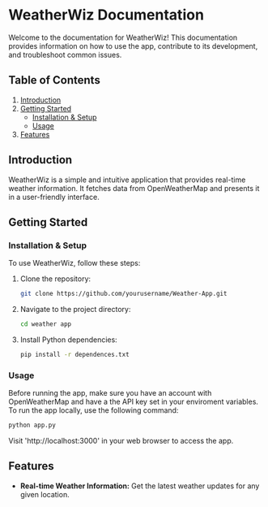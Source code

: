 # WeatherWiz Documentation

Welcome to the documentation for WeatherWiz! This documentation provides information on how to use the app, contribute to its development, and troubleshoot common issues.

## Table of Contents

1. [Introduction](#introduction)
2. [Getting Started](#getting-started)
   - [Installation & Setup](#installation--setup)
   - [Usage](#usage)
3. [Features](#features)

## Introduction

WeatherWiz is a simple and intuitive application that provides real-time weather information. It fetches data from OpenWeatherMap and presents it in a user-friendly interface.

## Getting Started

### Installation & Setup

To use WeatherWiz, follow these steps:
1. Clone the repository:

   ```bash
   git clone https://github.com/yourusername/Weather-App.git
   ```
2. Navigate to the project directory:
   ```bash
   cd weather app
   ```
3. Install Python dependencies:
   ```bash
   pip install -r dependences.txt
   ```

### Usage
Before running the app, make sure you have an account with OpenWeatherMap and have a the API key set in your enviroment variables.
To run the app locally, use the following command:
```bash
python app.py
```
Visit 'http://localhost:3000' in your web browser to access the app.

## Features
- **Real-time Weather Information:** Get the latest weather updates for any given location.
